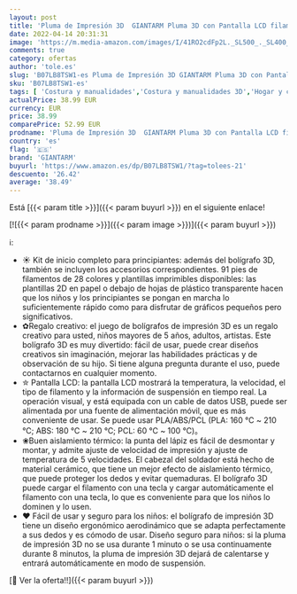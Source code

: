 ```yaml
---
layout: post
title: 'Pluma de Impresión 3D  GIANTARM Pluma 3D con Pantalla LCD filamento PLA de 28 Colores  Temperatura Ajustable/Velocidad  Boquilla Intercambiable Juego de lápices de impresión 3D como Regalo Creativo'
date: 2022-04-14 20:31:31
image: 'https://m.media-amazon.com/images/I/41RO2cdFp2L._SL500_._SL400_.jpg'
comments: true
category: ofertas
author: 'tole.es'
slug: 'B07LB8TSW1-es Pluma de Impresión 3D GIANTARM Pluma 3D con Pantalla LCD...'
sku: 'B07LB8TSW1-es'
tags: [ 'Costura y manualidades','Costura y manualidades 3D','Hogar y cocina','Plumas para impresión 3D','giantarm','lápices','🇪🇸', ]
actualPrice: 38.99 EUR
currency: EUR
price: 38.99
comparePrice: 52.99 EUR
prodname: 'Pluma de Impresión 3D  GIANTARM Pluma 3D con Pantalla LCD filamento PLA de 28 Colores  Temperatura Ajustable/Velocidad  Boquilla Intercambiable Juego de lápices de impresión 3D como Regalo Creativo'
country: 'es'
flag: '🇪🇸'
brand: 'GIANTARM'
buyurl: 'https://www.amazon.es/dp/B07LB8TSW1/?tag=tolees-21'
descuento: '26.42'
average: '38.49'
---
```


Está [{{< param title >}}]({{< param buyurl >}}) en el siguiente enlace!

[![{{< param prodname >}}]({{< param image >}})]({{< param buyurl >}})

ℹ️:

- ☀ Kit de inicio completo para principiantes: además del bolígrafo 3D, también se incluyen los accesorios correspondientes. 91 pies de filamentos de 28 colores y plantillas imprimibles disponibles: las plantillas 2D en papel o debajo de hojas de plástico transparente hacen que los niños y los principiantes se pongan en marcha lo suficientemente rápido como para disfrutar de gráficos pequeños pero significativos.
- ✿Regalo creativo: el juego de bolígrafos de impresión 3D es un regalo creativo para usted, niños mayores de 5 años, adultos, artistas. Este bolígrafo 3D es muy divertido: fácil de usar, puede crear diseños creativos sin imaginación, mejorar las habilidades prácticas y de observación de su hijo. Si tiene alguna pregunta durante el uso, puede contactarnos en cualquier momento.
- ✮ Pantalla LCD: la pantalla LCD mostrará la temperatura, la velocidad, el tipo de filamento y la información de suspensión en tiempo real. La operación visual, y está equipada con un cable de datos USB, puede ser alimentada por una fuente de alimentación móvil, que es más conveniente de usar. Se puede usar PLA/ABS/PCL (PLA: 160 ℃ ~ 210 ℃; ABS: 180 ℃ ~ 210 ℃; PCL: 60 ℃ ~ 100 ℃)。
- ❀Buen aislamiento térmico: la punta del lápiz es fácil de desmontar y montar, y admite ajuste de velocidad de impresión y ajuste de temperatura de 5 velocidades. El cabezal del soldador está hecho de material cerámico, que tiene un mejor efecto de aislamiento térmico, que puede proteger los dedos y evitar quemaduras. El bolígrafo 3D puede cargar el filamento con una tecla y cargar automáticamente el filamento con una tecla, lo que es conveniente para que los niños lo dominen y lo usen.
- ❤ Fácil de usar y seguro para los niños: el bolígrafo de impresión 3D tiene un diseño ergonómico aerodinámico que se adapta perfectamente a sus dedos y es cómodo de usar. Diseño seguro para niños: si la pluma de impresión 3D no se usa durante 1 minuto o se usa continuamente durante 8 minutos, la pluma de impresión 3D dejará de calentarse y entrará automáticamente en modo de suspensión.

[🛒 Ver la oferta!!]({{< param buyurl >}})
